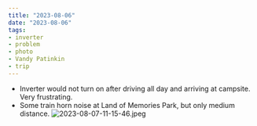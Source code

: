 ```yaml
---
title: "2023-08-06"
date: "2023-08-06"
tags:
- inverter
- problem
- photo
- Vandy Patinkin
- trip
---
```

- Inverter would not turn on after driving all day and arriving at campsite. Very frustrating.
- Some train horn noise at Land of Memories Park, but only medium distance.
![2023-08-07-11-15-46.jpeg](/images/2023-08-07-11-15-46.jpeg)